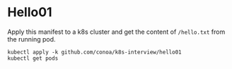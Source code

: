 # Hello01

Apply this manifest to a k8s cluster and get the content of `/hello.txt` from the running pod.

```shell
kubectl apply -k github.com/conoa/k8s-interview/hello01
kubectl get pods
```
